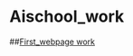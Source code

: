 # Aischool_work

##[First_webpage work](https://kyunghyunmoon.github.io/Aischool_work/First_webpage/index.html)
